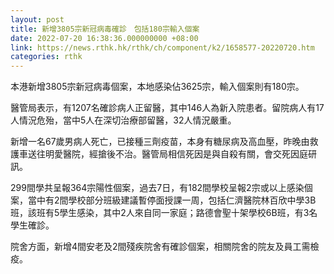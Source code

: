 ```yaml
---
layout: post
title: 新增3805宗新冠病毒確診　包括180宗輸入個案
date: 2022-07-20 16:38:36.000000000 +08:00
link: https://news.rthk.hk/rthk/ch/component/k2/1658577-20220720.htm
categories: rthk
---
```


本港新增3805宗新冠病毒個案，本地感染佔3625宗，輸入個案則有180宗。

醫管局表示，有1207名確診病人正留醫，其中146人為新入院患者。留院病人有17人情況危殆，當中5人在深切治療部留醫，32人情況嚴重。

新增一名67歲男病人死亡，已接種三劑疫苗，本身有糖尿病及高血壓，昨晚由救護車送往明愛醫院，經搶後不治。醫管局相信死因是與自殺有關，會交死因庭研訊。

299間學共呈報364宗陽性個案，過去7日，有182間學校呈報2宗或以上感染個案，當中有2間學校部分班級建議暫停面授課一周，包括仁濟醫院林百欣中學3B班，該班有5學生感染，其中2人來自同一家庭；路德會聖十架學校6B班，有3名學生確診。

院舍方面，新增4間安老及2間殘疾院舍有確診個案，相關院舍的院友及員工需檢疫。
